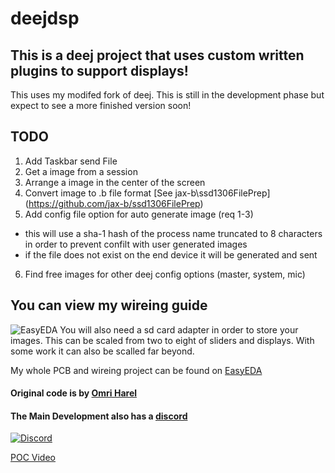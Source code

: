# deejdsp
## This is a deej project that uses custom written plugins to support displays!
This uses my modifed fork of deej. This is still in the development phase but expect to see a more finished version soon!
## TODO
1. Add Taskbar send File
2. Get a image from a session
3. Arrange a image in the center of the screen
4. Convert image to .b file format [See jax-b\ssd1306FilePrep] (https://github.com/jax-b/ssd1306FilePrep)
5. Add config file option for auto generate image (req 1-3)
  - this will use a sha-1 hash of the process name truncated to 8 characters in order to prevent confilt with user generated images
  - if the file does not exist on the end device it will be generated and sent
6. Find free images for other deej config options (master, system, mic) 
## You can view my wireing guide
![EasyEDA](https://image.easyeda.com/histories/df4c1db5c05449faacae832d4a9c00cf.png)
You will also need a sd card adapter in order to store your images. This can be scaled from two to eight of sliders and displays. With some work it can also be scalled far beyond. 

My whole PCB and wireing project can be found on [EasyEDA](https://easyeda.com/jackson_6/deej5a)

#### Original code is by [Omri Harel](deej.rocks)
#### The Main Development also has a [discord](https://discord.gg/nf88NJu)
[![Discord](https://img.shields.io/discord/702940502038937667?logo=discord)](https://discord.gg/nf88NJu)

[POC Video](assets/POC.mkv)
